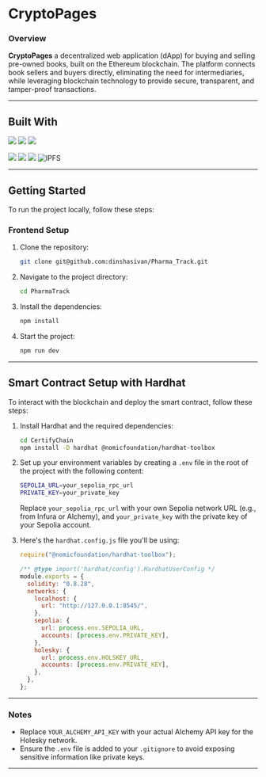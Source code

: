 # CryptoPages

### Overview
**CryptoPages** a decentralized web application (dApp) for buying and selling
pre-owned books, built on the Ethereum blockchain. The platform connects book sellers
and buyers directly, eliminating the need for intermediaries, while leveraging blockchain
technology to provide secure, transparent, and tamper-proof transactions.

---

## Built With
![](https://img.shields.io/badge/HTML5-informational?style=flat&logo=HTML5&color=FF4500)
![](https://img.shields.io/badge/TailwindCSS-informational?style=flat&logo=TailwindCSS&color=00BFFF)
![](https://img.shields.io/badge/React-informational?style=flat&logo=React&color=4CAF50)


![](https://img.shields.io/badge/Solidity-informational?style=flat&logo=Solidity&color=4E44CE)
![](https://img.shields.io/badge/Ethereum-informational?style=flat&logo=Ethereum&color=6CACE4)
![](https://img.shields.io/badge/Hardhat-informational?style=flat&logo=Hardhat&color=FF69B4)
![IPFS](https://img.shields.io/badge/IPFS-blue?style=flat&logo=IPFS&logoColor=white)

---

## Getting Started

To run the project locally, follow these steps:

### Frontend Setup

1. Clone the repository:
    ```bash
    git clone git@github.com:dinshasivan/Pharma_Track.git
    ```
2. Navigate to the project directory:
    ```bash
    cd PharmaTrack
    ```
3. Install the dependencies:
    ```bash
    npm install
    ```
4. Start the project:
    ```bash
    npm run dev
    ```
    
---

## Smart Contract Setup with Hardhat

To interact with the blockchain and deploy the smart contract, follow these steps:

1. Install Hardhat and the required dependencies:
    ```bash
    cd CertifyChain
    npm install -D hardhat @nomicfoundation/hardhat-toolbox
    ```

2. Set up your environment variables by creating a `.env` file in the root of the project with the following content:
    ```bash
    SEPOLIA_URL=your_sepolia_rpc_url
    PRIVATE_KEY=your_private_key
    ```
    
    Replace `your_sepolia_rpc_url` with your own Sepolia network URL (e.g., from Infura or Alchemy), and `your_private_key` with the private key of your Sepolia account.

3. Here's the `hardhat.config.js` file you'll be using:

    ```javascript
    require("@nomicfoundation/hardhat-toolbox");

    /** @type import('hardhat/config').HardhatUserConfig */
    module.exports = {
      solidity: "0.8.28",
      networks: {
        localhost: {
          url: "http://127.0.0.1:8545/",
        },
        sepolia: {
          url: process.env.SEPOLIA_URL,
          accounts: [process.env.PRIVATE_KEY],
        },
        holesky: {
          url: process.env.HOLSKEY_URL,
          accounts: [process.env.PRIVATE_KEY],
        },
      },
    };
    ```

---

### Notes
- Replace `YOUR_ALCHEMY_API_KEY` with your actual Alchemy API key for the Holesky network.
- Ensure the `.env` file is added to your `.gitignore` to avoid exposing sensitive information like private keys.

---


